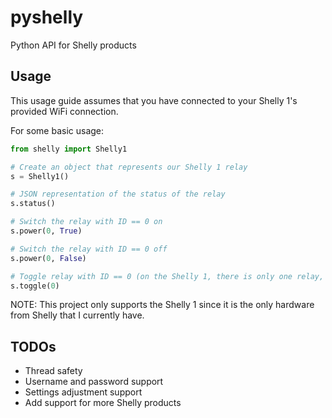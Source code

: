 # pyshelly
Python API for Shelly products

## Usage
This usage guide assumes that you have connected to your Shelly 1's provided WiFi connection.

For some basic usage:
```py
from shelly import Shelly1

# Create an object that represents our Shelly 1 relay
s = Shelly1()

# JSON representation of the status of the relay
s.status()

# Switch the relay with ID == 0 on
s.power(0, True)

# Switch the relay with ID == 0 off
s.power(0, False)

# Toggle relay with ID == 0 (on the Shelly 1, there is only one relay, but there could be more in other products)
s.toggle(0)
```

NOTE: This project only supports the Shelly 1 since it is the only hardware from Shelly that I currently have.

## TODOs
- Thread safety
- Username and password support
- Settings adjustment support
- Add support for more Shelly products
